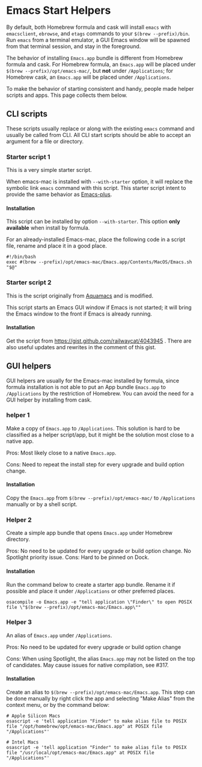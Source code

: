 # Emacs Start Helpers

By default, both Homebrew formula and cask will install `emacs` with `emacsclient`, `ebrowse`, and `etags` commands to your `$(brew --prefix)/bin`. Run `emacs` from a terminal emulator, a GUI Emacs window will be spawned from that terminal session, and stay in the foreground.

The behavior of installing `Emacs.app` bundle is different from Homebrew formula and cask. For Homebrew formula, an `Emacs.app` will be placed under `$(brew --prefix)/opt/emacs-mac/`, but **not** under `/Applications`; for Homebrew cask, an `Emacs.app` will be placed under `/Applications`.

To make the behavior of starting consistent and handy, people made helper scripts and apps. This page collects them below.

## CLI scripts
These scripts usually replace or along with the existing `emacs` command and usually be called from CLI. All CLI start scripts should be able to accept an argument for a file or directory.

### Starter script 1
This is a very simple starter script.

When emacs-mac is installed with `--with-starter` option, it will replace the symbolic link `emacs` command with this script. This starter script intent to provide the same behavior as [Emacs-plus](https://github.com/d12frosted/homebrew-emacs-plus).

#### Installation
This script can be installed by option `--with-starter`. This option **only available** when install by formula.

For an already-installed Emacs-mac, place the following code in a script file, rename and place it in a good place.

```
#!/bin/bash
exec #(brew --prefix)/opt/emacs-mac/Emacs.app/Contents/MacOS/Emacs.sh "$@"
```

### Starter script 2
This is the script originally from [Aquamacs](https://aquamacs.org/) and is modified.

This script starts an Emacs GUI window if Emacs is not started; it will bring the Emacs window to the front if Emacs is already running.

#### Installation
Get the script from https://gist.github.com/railwaycat/4043945 . There are also useful updates and rewrites in the comment of this gist.

## GUI helpers
GUI helpers are usually for the Emacs-mac installed by formula, since formula installation is not able to put an App bundle `Emacs.app` to `/Applications` by the restriction of Homebrew.  You can avoid the need for a GUI helper by installing from cask.

### helper 1
Make a copy of `Emacs.app` to `/Applications`. This solution is hard to be classified as a helper script/app, but it might be the solution most close to a native app.

Pros: Most likely close to a native `Emacs.app`.

Cons: Need to repeat the install step for every upgrade and build option change.

#### Installation
Copy the `Emacs.app` from `$(brew --prefix)/opt/emacs-mac/` to `/Applications` manually or by a shell script.

### Helper 2
Create a simple app bundle that opens `Emacs.app` under Homebrew directory.

Pros: No need to be updated for every upgrade or build option change. No Spotlight priority issue.
Cons: Hard to be pinned on Dock.

#### Installation
Run the command below to create a starter app bundle. Rename it if possible and place it under `/Applications` or other preferred places.
```
osacompile -o Emacs.app -e "tell application \"Finder\" to open POSIX file \"$(brew --prefix)/opt/emacs-mac/Emacs.app\""
```

### Helper 3
An alias of `Emacs.app` under `/Applications`.

Pros: No need to be updated for every upgrade or build option change

Cons: When using Spotlight, the alias `Emacs.app` may not be listed on the top of candidates. May cause issues for native compilation, see #317.

#### Installation
Create an alias to `$(brew --prefix)/opt/emacs-mac/Emacs.app`. This step can be done manually by right click the app and selecting "Make Alias" from the context menu, or by the command below:

```
# Apple Silicon Macs
osascript -e 'tell application "Finder" to make alias file to POSIX file "/opt/homebrew/opt/emacs-mac/Emacs.app" at POSIX file "/Applications"'

# Intel Macs
osascript -e 'tell application "Finder" to make alias file to POSIX file "/usr/local/opt/emacs-mac/Emacs.app" at POSIX file "/Applications"'
```
